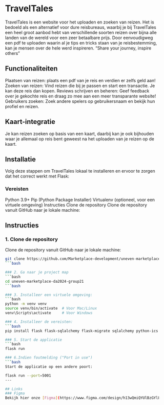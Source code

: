 
# TravelTales
TravelTales is een website voor het uploaden en zoeken van reizen. Het is bedoeld als een alternatief voor dure reisbureaus, waarbij je bij TravelTales een heel groot aanbod hebt van verschillende soorten reizen over bijna alle landen van de wereld voor een zeer betaalbare prijs. Door eenvoudigweg een pdf te uploaden waarin al je tips en tricks staan van je reisbestemming, kan je mensen over de hele werd inspireren. 
“Share your journey, inspire others” 


## Functionaliteiten
Plaatsen van reizen: plaats een pdf van je reis en verdien er zelfs geld aan!
Zoeken van reizen: Vind reizen die bij je passen en start een transactie. Je kan deze reis dan kopen.
Reviews schrijven en beheren: Geef feedback over je gekochte reis en draag zo mee aan een meer transparante website!
Gebruikers zoeken: Zoek andere spelers op gebruikersnaam en bekijk hun profiel en reizen.

## Kaart-integratie
Je kan reizen zoeken op basis van een kaart, daarbij kan je ook bijhouden waar je allemaal op reis bent geweest na het uploaden van je reizen op de kaart.

## Installatie
Volg deze stappen om TravelTales lokaal te installeren en ervoor te zorgen dat het correct werkt met Flask:

### Vereisten
Python 3.9+
Pip (Python Package Installer)
Virtualenv (optioneel, voor een virtuele omgeving)
Instructies
Clone de repository
Clone de repository vanuit GitHub naar je lokale machine:

## Instructies

### 1. Clone de repository
Clone de repository vanuit GitHub naar je lokale machine:



```bash
git clone https://github.com/Marketplace-development/uneven-marketplace-da2024-group21.git
```bash

### 2. Ga naar je project map
```bash
cd uneven-marketplace-da2024-group21
```bash

### 3. Installeer een virtuele omgeving: 
```bash
python -m venv venv
source venv/bin/activate  # Voor Mac/Linux
venv\Scripts\activate     # Voor Windows

### 4. Installeer de vereisten:
```bash
pip install flask flask-sqlalchemy flask-migrate sqlalchemy python-ics

### 5. Start de applicatie
```bash
flask run

### 6.Indien foutmelding ("Port in use")
```bash
Start de applicatie op een andere poort:

flask run --port=5001
---

## Links
### Figma
Bekijk hier onze [Figma](https://www.figma.com/design/h13wQmiQYUlBzGYlLRwLwC/Flux---Figma-Build-Tutorial-(Starter)-(Community)?node-id=0-1&p=f) om ons conceptuele design te zien.


